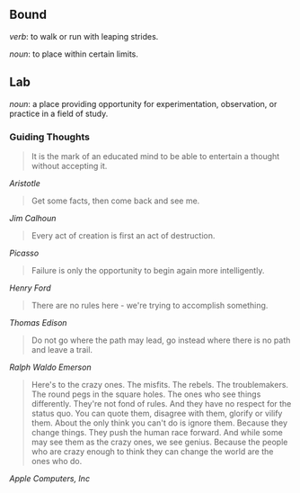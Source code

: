 ## Bound
*verb*: to walk or run with leaping strides.

*noun*: to place within certain limits.

## Lab
*noun*: a place providing opportunity for experimentation, observation, or practice in a field of study.

<p></p>

### Guiding Thoughts

> It is the mark of an educated mind to be able
> to entertain a thought without accepting it.

*Aristotle*

> Get some facts, 
> then come back and see me.

*Jim Calhoun*

> Every act of creation is first an act of destruction.

*Picasso*

> Failure is only the opportunity to begin again more intelligently. 

*Henry Ford*

> There are no rules here - we're trying to accomplish something.

*Thomas Edison*

> Do not go where the path may lead, go instead where there is no path and leave a trail.

*Ralph Waldo Emerson*

> Here's to the crazy ones. The misfits. The rebels. The troublemakers. The round pegs in the square holes. The ones who see things differently. 
> They're not fond of rules. And they have no respect for the status quo. You can quote them, disagree with them, glorify or vilify them.
> About the only think you can't do is ignore them. Because they change things. They push the human race forward. 
> And while some may see them as the crazy ones, we see genius. Because the people who are crazy enough to think they can change the world are the ones who do. 

*Apple Computers, Inc*
